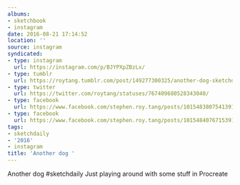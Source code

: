 ```yaml
---
albums:
- sketchbook
- instagram
date: 2016-08-21 17:14:52
location: ''
source: instagram
syndicated:
- type: instagram
  url: https://instagram.com/p/BJYPXpZBzLx/
- type: tumblr
  url: https://roytang.tumblr.com/post/149277300325/another-dog-sketchdaily-just-playing-around-with
- type: twitter
  url: https://twitter.com/roytang/statuses/767409680528343040/
- type: facebook
  url: https://www.facebook.com/stephen.roy.tang/posts/10154838075413912:1
- type: facebook
  url: https://www.facebook.com/stephen.roy.tang/posts/10154840767153912
tags:
- sketchdaily
- '2016'
- instagram
title: 'Another dog '
---
```


Another dog #sketchdaily Just playing around with some stuff in Procreate